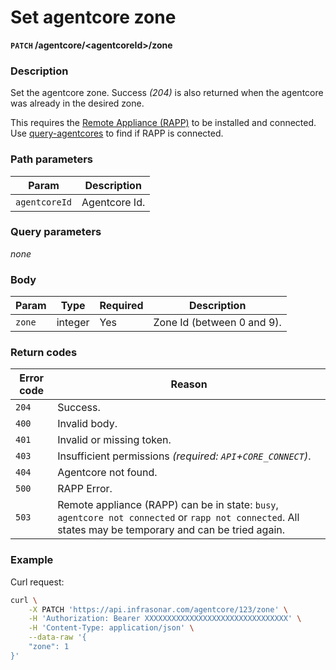 # Set agentcore zone
**`PATCH` /agentcore/<agentcoreId\>/zone**

### Description
Set the agentcore zone. Success _(204)_ is also returned when the agentcore was already in the desired zone.

This requires the [Remote Appliance (RAPP)](https://github.com/infrasonar/rapp) to be installed and connected. Use [query-agentcores](../../container/query-agentcores) to find if RAPP is connected.

### Path parameters
Param               | Description
--------------------|-------------
`agentcoreId`       | Agentcore Id.

### Query parameters
_none_

### Body
Param       | Type      | Required  | Description
------------|-----------|-----------|-------------
`zone`      | integer   | Yes       | Zone Id (between 0 and 9).

### Return codes
Error code  | Reason
------------|--------
`204`       | Success.
`400`       | Invalid body.
`401`       | Invalid or missing token.
`403`       | Insufficient permissions _(required: `API`+`CORE_CONNECT`)_.
`404`       | Agentcore not found.
`500`       | RAPP Error.
`503`       | Remote appliance (RAPP) can be in state: `busy`, `agentcore not connected` or `rapp not connected`. All states may be temporary and can be tried again.

### Example
Curl request:
```bash
curl \
    -X PATCH 'https://api.infrasonar.com/agentcore/123/zone' \
    -H 'Authorization: Bearer XXXXXXXXXXXXXXXXXXXXXXXXXXXXXXXX' \
    -H 'Content-Type: application/json' \
    --data-raw '{
    "zone": 1
}'
```
